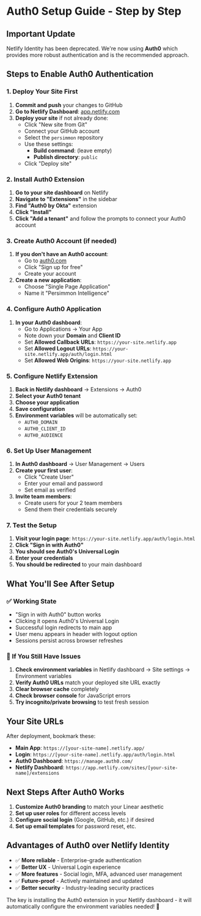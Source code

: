 # Auth0 Setup Guide - Step by Step

## Important Update

Netlify Identity has been deprecated. We're now using **Auth0** which provides more robust authentication and is the recommended approach.

## Steps to Enable Auth0 Authentication

### 1. Deploy Your Site First

1. **Commit and push** your changes to GitHub
2. **Go to Netlify Dashboard**: [app.netlify.com](https://app.netlify.com)
3. **Deploy your site** if not already done:
   - Click "New site from Git"
   - Connect your GitHub account
   - Select the `persimmon` repository
   - Use these settings:
     - **Build command**: (leave empty)
     - **Publish directory**: `public`
   - Click "Deploy site"

### 2. Install Auth0 Extension

1. **Go to your site dashboard** on Netlify
2. **Navigate to "Extensions"** in the sidebar
3. **Find "Auth0 by Okta"** extension
4. **Click "Install"**
5. **Click "Add a tenant"** and follow the prompts to connect your Auth0 account

### 3. Create Auth0 Account (if needed)

1. **If you don't have an Auth0 account**:
   - Go to [auth0.com](https://auth0.com)
   - Click "Sign up for free"
   - Create your account
2. **Create a new application**:
   - Choose "Single Page Application"
   - Name it "Persimmon Intelligence"

### 4. Configure Auth0 Application

1. **In your Auth0 dashboard**:
   - Go to Applications → Your App
   - Note down your **Domain** and **Client ID**
   - Set **Allowed Callback URLs**: `https://your-site.netlify.app`
   - Set **Allowed Logout URLs**: `https://your-site.netlify.app/auth/login.html`
   - Set **Allowed Web Origins**: `https://your-site.netlify.app`

### 5. Configure Netlify Extension

1. **Back in Netlify dashboard** → Extensions → Auth0
2. **Select your Auth0 tenant**
3. **Choose your application**
4. **Save configuration**
5. **Environment variables** will be automatically set:
   - `AUTH0_DOMAIN`
   - `AUTH0_CLIENT_ID`
   - `AUTH0_AUDIENCE`

### 6. Set Up User Management

1. **In Auth0 dashboard** → User Management → Users
2. **Create your first user**:
   - Click "Create User"
   - Enter your email and password
   - Set email as verified
3. **Invite team members**:
   - Create users for your 2 team members
   - Send them their credentials securely

### 7. Test the Setup

1. **Visit your login page**: `https://your-site.netlify.app/auth/login.html`
2. **Click "Sign in with Auth0"**
3. **You should see Auth0's Universal Login**
4. **Enter your credentials**
5. **You should be redirected** to your main dashboard

## What You'll See After Setup

### ✅ Working State

- "Sign in with Auth0" button works
- Clicking it opens Auth0's Universal Login
- Successful login redirects to main app
- User menu appears in header with logout option
- Sessions persist across browser refreshes

### 🔧 If You Still Have Issues

1. **Check environment variables** in Netlify dashboard → Site settings → Environment variables
2. **Verify Auth0 URLs** match your deployed site URL exactly
3. **Clear browser cache** completely
4. **Check browser console** for JavaScript errors
5. **Try incognito/private browsing** to test fresh session

## Your Site URLs

After deployment, bookmark these:

- **Main App**: `https://[your-site-name].netlify.app/`
- **Login**: `https://[your-site-name].netlify.app/auth/login.html`
- **Auth0 Dashboard**: `https://manage.auth0.com/`
- **Netlify Dashboard**: `https://app.netlify.com/sites/[your-site-name]/extensions`

## Next Steps After Auth0 Works

1. **Customize Auth0 branding** to match your Linear aesthetic
2. **Set up user roles** for different access levels
3. **Configure social login** (Google, GitHub, etc.) if desired
4. **Set up email templates** for password reset, etc.

## Advantages of Auth0 over Netlify Identity

- ✅ **More reliable** - Enterprise-grade authentication
- ✅ **Better UX** - Universal Login experience
- ✅ **More features** - Social login, MFA, advanced user management
- ✅ **Future-proof** - Actively maintained and updated
- ✅ **Better security** - Industry-leading security practices

The key is installing the Auth0 extension in your Netlify dashboard - it will automatically configure the environment variables needed! 🚀
